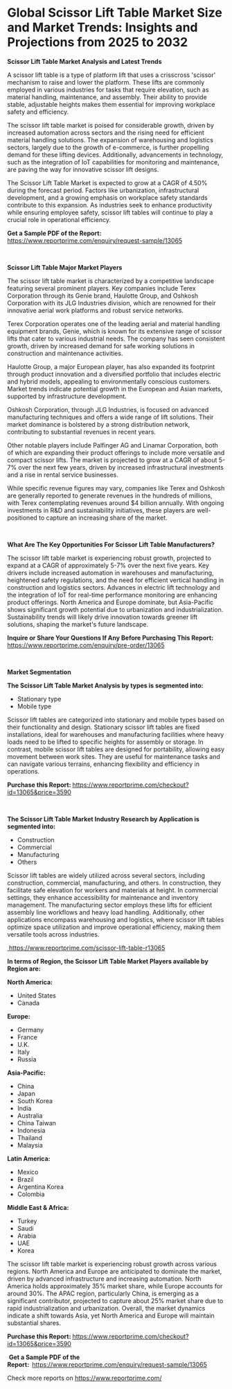 <p><h1>Global Scissor Lift Table Market Size and Market Trends: Insights and Projections from 2025 to 2032</h1></p><p><strong>Scissor Lift Table Market Analysis and Latest Trends</strong></p>
<p><p>A scissor lift table is a type of platform lift that uses a crisscross 'scissor' mechanism to raise and lower the platform. These lifts are commonly employed in various industries for tasks that require elevation, such as material handling, maintenance, and assembly. Their ability to provide stable, adjustable heights makes them essential for improving workplace safety and efficiency.</p><p>The scissor lift table market is poised for considerable growth, driven by increased automation across sectors and the rising need for efficient material handling solutions. The expansion of warehousing and logistics sectors, largely due to the growth of e-commerce, is further propelling demand for these lifting devices. Additionally, advancements in technology, such as the integration of IoT capabilities for monitoring and maintenance, are paving the way for innovative scissor lift designs.</p><p>The Scissor Lift Table Market is expected to grow at a CAGR of 4.50% during the forecast period. Factors like urbanization, infrastructural development, and a growing emphasis on workplace safety standards contribute to this expansion. As industries seek to enhance productivity while ensuring employee safety, scissor lift tables will continue to play a crucial role in operational efficiency.</p></p>
<p><strong>Get a Sample PDF of the Report:&nbsp;</strong> <a href="https://www.reportprime.com/enquiry/request-sample/13065?utm_campaign=2334&utm_medium=2&utm_source=Github&utm_content=ia&utm_term=19032025&utm_id=scissor-lift-table">https://www.reportprime.com/enquiry/request-sample/13065</a></p>
<p>&nbsp;</p>
<p><strong>Scissor Lift Table Major Market Players</strong></p>
<p><p>The scissor lift table market is characterized by a competitive landscape featuring several prominent players. Key companies include Terex Corporation through its Genie brand, Haulotte Group, and Oshkosh Corporation with its JLG Industries division, which are renowned for their innovative aerial work platforms and robust service networks.</p><p>Terex Corporation operates one of the leading aerial and material handling equipment brands, Genie, which is known for its extensive range of scissor lifts that cater to various industrial needs. The company has seen consistent growth, driven by increased demand for safe working solutions in construction and maintenance activities.</p><p>Haulotte Group, a major European player, has also expanded its footprint through product innovation and a diversified portfolio that includes electric and hybrid models, appealing to environmentally conscious customers. Market trends indicate potential growth in the European and Asian markets, supported by infrastructure development.</p><p>Oshkosh Corporation, through JLG Industries, is focused on advanced manufacturing techniques and offers a wide range of lift solutions. Their market dominance is bolstered by a strong distribution network, contributing to substantial revenues in recent years.</p><p>Other notable players include Palfinger AG and Linamar Corporation, both of which are expanding their product offerings to include more versatile and compact scissor lifts. The market is projected to grow at a CAGR of about 5-7% over the next few years, driven by increased infrastructural investments and a rise in rental service businesses.</p><p>While specific revenue figures may vary, companies like Terex and Oshkosh are generally reported to generate revenues in the hundreds of millions, with Terex contemplating revenues around $4 billion annually. With ongoing investments in R&D and sustainability initiatives, these players are well-positioned to capture an increasing share of the market.</p></p>
<p>&nbsp;</p>
<p><strong>What Are The Key Opportunities For Scissor Lift Table Manufacturers?</strong></p>
<p><p>The scissor lift table market is experiencing robust growth, projected to expand at a CAGR of approximately 5-7% over the next five years. Key drivers include increased automation in warehouses and manufacturing, heightened safety regulations, and the need for efficient vertical handling in construction and logistics sectors. Advances in electric lift technology and the integration of IoT for real-time performance monitoring are enhancing product offerings. North America and Europe dominate, but Asia-Pacific shows significant growth potential due to urbanization and industrialization. Sustainability trends will likely drive innovation towards greener lift solutions, shaping the market's future landscape.</p></p>
<p><strong>Inquire or Share Your Questions If Any Before Purchasing This Report:</strong> <a href="https://www.reportprime.com/enquiry/pre-order/13065?utm_campaign=2334&utm_medium=2&utm_source=Github&utm_content=ia&utm_term=19032025&utm_id=scissor-lift-table">https://www.reportprime.com/enquiry/pre-order/13065</a></p>
<p>&nbsp;</p>
<p><strong>Market Segmentation</strong></p>
<p><strong>The Scissor Lift Table Market Analysis by types is segmented into:</strong></p>
<p><ul><li>Stationary type</li><li>Mobile type</li></ul></p>
<p><p>Scissor lift tables are categorized into stationary and mobile types based on their functionality and design. Stationary scissor lift tables are fixed installations, ideal for warehouses and manufacturing facilities where heavy loads need to be lifted to specific heights for assembly or storage. In contrast, mobile scissor lift tables are designed for portability, allowing easy movement between work sites. They are useful for maintenance tasks and can navigate various terrains, enhancing flexibility and efficiency in operations.</p></p>
<p><strong>Purchase this Report:&nbsp;</strong><a href="https://www.reportprime.com/checkout?id=13065&price=3590&utm_campaign=2334&utm_medium=2&utm_source=Github&utm_content=ia&utm_term=19032025&utm_id=scissor-lift-table">https://www.reportprime.com/checkout?id=13065&price=3590</a></p>
<p>&nbsp;</p>
<p><strong>The Scissor Lift Table Market Industry Research by Application is segmented into:</strong></p>
<p><ul><li>Construction</li><li>Commercial</li><li>Manufacturing</li><li>Others</li></ul></p>
<p><p>Scissor lift tables are widely utilized across several sectors, including construction, commercial, manufacturing, and others. In construction, they facilitate safe elevation for workers and materials at height. In commercial settings, they enhance accessibility for maintenance and inventory management. The manufacturing sector employs these lifts for efficient assembly line workflows and heavy load handling. Additionally, other applications encompass warehousing and logistics, where scissor lift tables optimize space utilization and improve operational efficiency, making them versatile tools across industries.</p></p>
<p><a href="https://www.reportprime.com/scissor-lift-table-r13065?utm_campaign=2334&utm_medium=2&utm_source=Github&utm_content=ia&utm_term=19032025&utm_id=scissor-lift-table">&nbsp;https://www.reportprime.com/scissor-lift-table-r13065</a></p>
<p><strong>In terms of Region, the Scissor Lift Table Market Players available by Region are:</strong></p>
<p>
    <p> <strong> North America: </strong>
        <ul>
            <li>United States</li>
            <li>Canada</li>
        </ul>
        </p> 
    <p> <strong> Europe: </strong>
        <ul>
            <li>Germany</li>
            <li>France</li>
            <li>U.K.</li>
            <li>Italy</li>
            <li>Russia</li>
        </ul>
        </p> 
    <p> <strong> Asia-Pacific: </strong>
        <ul>
            <li>China</li>
            <li>Japan</li>
            <li>South Korea</li>
            <li>India</li>
            <li>Australia</li>
            <li>China Taiwan</li>
            <li>Indonesia</li>
            <li>Thailand</li>
            <li>Malaysia</li>
        </ul>
        </p> 
    <p> <strong> Latin America: </strong>
        <ul>
            <li>Mexico</li>
            <li>Brazil</li>
            <li>Argentina Korea</li>
            <li>Colombia</li>
        </ul>
        </p> 
    <p> <strong> Middle East & Africa: </strong>
        <ul>
            <li>Turkey</li>
            <li>Saudi</li>
            <li>Arabia</li>
            <li>UAE</li>
            <li>Korea</li>
        </ul>
    </p>
    </p>
<p><p>The scissor lift table market is experiencing robust growth across various regions. North America and Europe are anticipated to dominate the market, driven by advanced infrastructure and increasing automation. North America holds approximately 35% market share, while Europe accounts for around 30%. The APAC region, particularly China, is emerging as a significant contributor, projected to capture about 25% market share due to rapid industrialization and urbanization. Overall, the market dynamics indicate a shift towards Asia, yet North America and Europe will maintain substantial shares.</p></p>
<p><strong>Purchase this Report: </strong><a href="https://www.reportprime.com/checkout?id=13065&price=3590&utm_campaign=2334&utm_medium=2&utm_source=Github&utm_content=ia&utm_term=19032025&utm_id=scissor-lift-table">https://www.reportprime.com/checkout?id=13065&price=3590</a></p>
<p>&nbsp;<strong>Get a Sample PDF of the Report:&nbsp;&nbsp;</strong><a href="https://www.reportprime.com/enquiry/request-sample/13065?utm_campaign=2334&utm_medium=2&utm_source=Github&utm_content=ia&utm_term=19032025&utm_id=scissor-lift-table">https://www.reportprime.com/enquiry/request-sample/13065</a></p>
<p><strong></strong></p>
<p>Check more reports on <a href="https://www.reportprime.com/?utm_campaign=2334&utm_medium=2&utm_source=Github&utm_content=ia&utm_term=19032025&utm_id=scissor-lift-table">https://www.reportprime.com/</a></p>